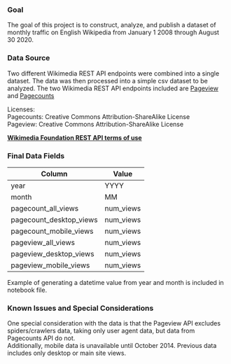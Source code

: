 ### Goal
The goal of this project is to construct, analyze, and publish a dataset of monthly traffic on English Wikipedia from January 1 2008 through August 30 2020. 

### Data Source
Two different Wikimedia REST API endpoints were combined into a single dataset.  The data was then processed into a simple csv dataset to be analyzed.  The two Wikimedia REST API endpoints included are [Pageview](https://wikitech.wikimedia.org/wiki/Analytics/AQS/Pageviews) and [Pagecounts](https://wikitech.wikimedia.org/wiki/Analytics/AQS/Legacy_Pagecounts) 

Licenses: </br>
Pagecounts: Creative Commons Attribution-ShareAlike License </br>
Pageview: Creative Commons Attribution-ShareAlike License

[**Wikimedia Foundation REST API terms of use**](https://www.mediawiki.org/wiki/Wikimedia_REST_API#Terms_and_conditions)



### Final Data Fields
| Column                  | Value     |
|-------------------------|-----------|
| year                    | YYYY      |
| month                   | MM        |
| pagecount_all_views     | num_views |
| pagecount_desktop_views | num_views |
| pagecount_mobile_views  | num_views |
| pageview_all_views      | num_views |
| pageview_desktop_views  | num_views |
| pageview_mobile_views   | num_views |
Example of generating a datetime value from year and month is included in notebook file.

### Known Issues and Special Considerations
One special consideration with the data is that the Pageview API excludes spiders/crawlers data, taking only user agent data, but data from Pagecounts API do not.  
Additionally, mobile data is unavailable until October 2014.  Previous data includes only desktop or main site views.  